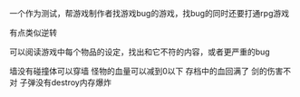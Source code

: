一个作为测试，帮游戏制作者找游戏bug的游戏，找bug的同时还要打通rpg游戏

有点类似逆转

可以阅读游戏中每个物品的设定，找出和它不符的内容，或者更严重的bug

墙没有碰撞体可以穿墙
怪物的血量可以减到0以下
存档中的血回满了
剑的伤害不对
子弹没有destroy内存爆炸